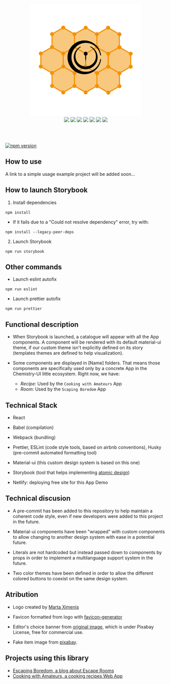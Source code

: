 <div align="center">
  <img alt="Chemistry-UI Logo." title="Chemistry-UI Logo" src="https://github.com/W01fw00d/chemistry-ui/blob/master/public/chemistry-ui-logo.png?raw=true" width="350" title="by Marta Ximenis">
</div>

<div align="center">
  <img width="55" src="https://raw.githubusercontent.com/gilbarbara/logos/master/logos/javascript.svg"/>
  <img width="55" src="https://raw.githubusercontent.com/gilbarbara/logos/master/logos/react.svg"/>
  <img width="55" src="https://raw.githubusercontent.com/gilbarbara/logos/master/logos/react-router.svg"/>
  <img width="55" src="https://raw.githubusercontent.com/gilbarbara/logos/master/logos/material-ui.svg"/>
  <img width="55" src="https://raw.githubusercontent.com/gilbarbara/logos/master/logos/webpack.svg"/>
  <img width="55" src="https://raw.githubusercontent.com/gilbarbara/logos/master/logos/eslint.svg"/>
  <img width="55" src="https://raw.githubusercontent.com/gilbarbara/logos/master/logos/prettier.svg"/>
</div>

</br></br>

[![npm version](https://badge.fury.io/js/chemistry-ui.svg)](//npmjs.com/package/chemistry-ui)

## How to use

A link to a simple usage example project will be added soon...

## How to launch Storybook

1. Install dependencies

```
npm install
```

* If it fails due to a "Could not resolve dependency" error, try with:

```
npm install --legacy-peer-deps
```

2. Launch Storybook

```
npm run storybook
```

## Other commands

- Launch eslint autofix

```
npm run eslint
```

- Launch prettier autofix

```
npm run prettier
```

## Functional description

- When Storybook is launched, a catalogue will appear with all the App components. A component will be rendered with its default material-ui theme, if our custom theme isn't explicitly defined on its story (templates themes are defined to help visualization).

- Some components are displayed in [Name] folders. That means those components are specifically used only by a concrete App in the Chemistry-UI little ecosystem. Right now, we have:
  - _Recipe_: Used by the `Cooking with Amateurs` App
  - _Room_: Used by the `Scaping Boredom` App

## Technical Stack

- React

- Babel (compilation)
- Webpack (bundling)

- Prettier, ESLint (code style tools, based on airbnb conventions), Husky (pre-commit automated formatting tool)

- Material-ui (this custom design system is based on this one)
- Storybook (tool that helps implementing [atomic design](https://bradfrost.com/blog/post/atomic-web-design/))

- Netlify: deploying free site for this App Demo

## Technical discusion

- A pre-commit has been added to this repository to help maintain a coherent code style, even if new developers were added to this project in the future.

- Material-ui components have been "wrapped" with custom components to allow changing to another design system with ease in a potential future.

- Literals are not hardcoded but instead passed down to components by props in order to implement a multilanguage support system in the future.

- Two color themes have been defined in order to allow the different colored buttons to coexist on the same design system.

## Atribution

- Logo created by [Marta Ximenis](https://www.domestika.org/es/projects/686589-chemistry-ui)

- Favicon formatted from logo with [favicon-generator](https://www.favicon-generator.org/)

- Editor's choice banner from [original image](https://pixabay.com/illustrations/tape-red-decor-for-the-web-plate-2410588/), which is under Pixabay License, free for commercial use.

- Fake item image from [pixabay](https://pixabay.com/photos/wall-furniture-design-apartment-416060/).

## Projects using this library

- [Escaping Boredom, a blog about Escape Rooms](https://github.com/W01fw00d/escaping_boredom)
- [Cooking with Amateurs, a cooking recipes Web App](https://github.com/W01fw00d/cooking-with-amateurs)
